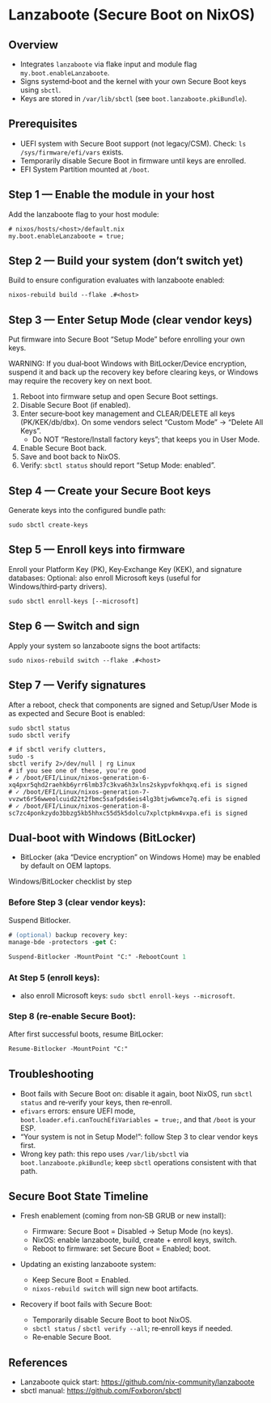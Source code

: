 # Lanzaboote (Secure Boot on NixOS)

## Overview

- Integrates `lanzaboote` via flake input and module flag `my.boot.enableLanzaboote`.
- Signs systemd‑boot and the kernel with your own Secure Boot keys using `sbctl`.
- Keys are stored in `/var/lib/sbctl` (see `boot.lanzaboote.pkiBundle`).

## Prerequisites

- UEFI system with Secure Boot support (not legacy/CSM). Check: `ls /sys/firmware/efi/vars` exists.
- Temporarily disable Secure Boot in firmware until keys are enrolled.
- EFI System Partition mounted at `/boot`.

## Step 1 — Enable the module in your host

Add the lanzaboote flag to your host module:

```
# nixos/hosts/<host>/default.nix
my.boot.enableLanzaboote = true;
```

## Step 2 — Build your system (don’t switch yet)

Build to ensure configuration evaluates with lanzaboote enabled:

```
nixos-rebuild build --flake .#<host>
```

## Step 3 — Enter Setup Mode (clear vendor keys)

Put firmware into Secure Boot “Setup Mode” before enrolling your own keys.

WARNING: If you dual‑boot Windows with BitLocker/Device encryption, suspend it and back up the recovery key before clearing keys, or Windows may require the recovery key on next boot.

1. Reboot into firmware setup and open Secure Boot settings.
2. Disable Secure Boot (if enabled).
3. Enter secure‑boot key management and CLEAR/DELETE all keys (PK/KEK/db/dbx). On some vendors select “Custom Mode” → “Delete All Keys”.
   - Do NOT “Restore/Install factory keys”; that keeps you in User Mode.
4. Enable Secure Boot back.
5. Save and boot back to NixOS.
6. Verify: `sbctl status` should report “Setup Mode: enabled”.

## Step 4 — Create your Secure Boot keys

Generate keys into the configured bundle path:

```
sudo sbctl create-keys
```

## Step 5 — Enroll keys into firmware

Enroll your Platform Key (PK), Key‑Exchange Key (KEK), and signature databases:
Optional: also enroll Microsoft keys (useful for Windows/third‑party drivers).

```
sudo sbctl enroll-keys [--microsoft]
```

## Step 6 — Switch and sign

Apply your system so lanzaboote signs the boot artifacts:

```
sudo nixos-rebuild switch --flake .#<host>
```

## Step 7 — Verify signatures

After a reboot, check that components are signed and Setup/User Mode is as expected and Secure Boot is enabled:

```
sudo sbctl status
sudo sbctl verify

# if sbctl verify clutters,
sudo -s
sbctl verify 2>/dev/null | rg Linux
# if you see one of these, you're good
# ✓ /boot/EFI/Linux/nixos-generation-6-xq4pxr5qhd2raehkb6yrr6lmb37c3kva6h3xlns2skypvfokhqxq.efi is signed
# ✓ /boot/EFI/Linux/nixos-generation-7-vvzwt6r56wweolcuid22t2fbmc5safpds6eis4lg3btjw6wmce7q.efi is signed
# ✓ /boot/EFI/Linux/nixos-generation-8-sc7zc4ponkzydo3bbzg5kb5hhxc55d5k5dolcu7xplctpkm4vxpa.efi is signed
```

## Dual‑boot with Windows (BitLocker)

- BitLocker (aka “Device encryption” on Windows Home) may be enabled by default on OEM laptops.

Windows/BitLocker checklist by step

### Before Step 3 (clear vendor keys):

Suspend Bitlocker.

```ps
# (optional) backup recovery key:
manage-bde -protectors -get C:

Suspend-Bitlocker -MountPoint "C:" -RebootCount 1
```

### At Step 5 (enroll keys):

- also enroll Microsoft keys: `sudo sbctl enroll-keys --microsoft`.

### Step 8 (re‑enable Secure Boot):

After first successful boots, resume BitLocker:

```ps
Resume-Bitlocker -MountPoint "C:"
```

## Troubleshooting

- Boot fails with Secure Boot on: disable it again, boot NixOS, run `sbctl status` and re‑verify your keys, then re‑enroll.
- `efivars` errors: ensure UEFI mode, `boot.loader.efi.canTouchEfiVariables = true;`, and that `/boot` is your ESP.
- “Your system is not in Setup Mode!”: follow Step 3 to clear vendor keys first.
- Wrong key path: this repo uses `/var/lib/sbctl` via `boot.lanzaboote.pkiBundle`; keep `sbctl` operations consistent with that path.

## Secure Boot State Timeline

- Fresh enablement (coming from non‑SB GRUB or new install):

  - Firmware: Secure Boot = Disabled → Setup Mode (no keys).
  - NixOS: enable lanzaboote, build, create + enroll keys, switch.
  - Reboot to firmware: set Secure Boot = Enabled; boot.

- Updating an existing lanzaboote system:

  - Keep Secure Boot = Enabled.
  - `nixos-rebuild switch` will sign new boot artifacts.

- Recovery if boot fails with Secure Boot:
  - Temporarily disable Secure Boot to boot NixOS.
  - `sbctl status` / `sbctl verify --all`; re‑enroll keys if needed.
  - Re‑enable Secure Boot.

## References

- Lanzaboote quick start: https://github.com/nix-community/lanzaboote
- sbctl manual: https://github.com/Foxboron/sbctl
